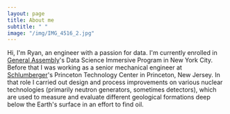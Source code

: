 ```yaml
---
layout: page
title: About me
subtitle: " "
image: "/img/IMG_4516_2.jpg"
---
```


Hi, I'm Ryan, an engineer with a passion for data.  I'm currently enrolled in [General Assembly](https://generalassemb.ly/)'s Data Science Immersive Program in New York City.  Before that I was working as a senior mechanical engineer at [Schlumberger](http://www.slb.com/)'s Princeton Technology Center in Princeton, New Jersey.  In that role I carried out design and process improvements on various nuclear technologies (primarily neutron generators, sometimes detectors), which are used to measure and evaluate different geological formations deep below the Earth's surface in an effort to find oil.  